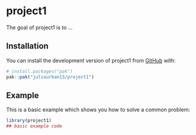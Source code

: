 
# project1

<!-- badges: start -->
<!-- badges: end -->

The goal of project1 is to ...

## Installation

You can install the development version of project1 from [GitHub](https://github.com/) with:

``` r
# install.packages("pak")
pak::pak("juliaurban13/project1")
```

## Example

This is a basic example which shows you how to solve a common problem:

``` r
library(project1)
## basic example code
```

